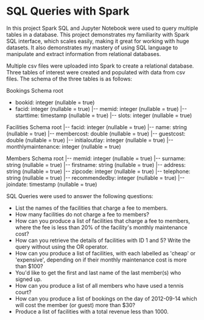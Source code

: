 # SQL Queries with Spark

In this project Spark SQL and Jupyter Notebook were used to query multiple tables in a database. This project demonstrates my familiarity with Spark SQL interface, which scales easily, making it great for working with huge datasets. It also demonstrates my mastery of using SQL language to manipulate and extract information from relational databases. 

Multiple csv files were uploaded into Spark to create a relational database. Three tables of interest were created and populated with data from csv files. The schema of the three tables is as follows:

Bookings Schema
root
-  bookid: integer (nullable = true)
- facid: integer (nullable = true)
 |-- memid: integer (nullable = true)
 |-- starttime: timestamp (nullable = true)
 |-- slots: integer (nullable = true)

Facilities Schema
root
 |-- facid: integer (nullable = true)
 |-- name: string (nullable = true)
 |-- membercost: double (nullable = true)
 |-- guestcost: double (nullable = true)
 |-- initialoutlay: integer (nullable = true)
 |-- monthlymaintenance: integer (nullable = true)

Members Schema
root
 |-- memid: integer (nullable = true)
 |-- surname: string (nullable = true)
 |-- firstname: string (nullable = true)
 |-- address: string (nullable = true)
 |-- zipcode: integer (nullable = true)
 |-- telephone: string (nullable = true)
 |-- recommendedby: integer (nullable = true)
 |-- joindate: timestamp (nullable = true)
 
 SQL Queries were used to answer the following questions:
 - List the names of the facilities that charge a fee to members.
 - How many facilities do not charge a fee to members?
 - How can you produce a list of facilities that charge a fee to members, where the fee is less than 20% of the facility's monthly maintenance cost?
 - How can you retrieve the details of facilities with ID 1 and 5? Write the query without using the OR operator.
 - How can you produce a list of facilities, with each labelled as 'cheap' or 'expensive', depending on if their monthly maintenance cost is more than $100?
 - You'd like to get the first and last name of the last member(s) who signed up.
 - How can you produce a list of all members who have used a tennis court?
 - How can you produce a list of bookings on the day of 2012-09-14 which will cost the member (or guest) more than $30?
 - Produce a list of facilities with a total revenue less than 1000.
